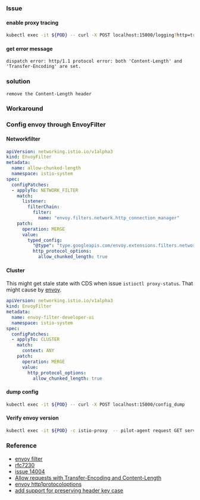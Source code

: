 ### Issue
#### enable proxy tracing
```bash
kubectl exec -it ${POD} -- curl -X POST localhost:15000/logging?http=trace
```
#### get error message
```
dispatch error: http/1.1 protocol error: both 'Content-Length' and 'Transfer-Encoding' are set.
```
### solution
```
remove the Content-Length header
```

### Workaround
### Config envoy through EnvoyFilter
#### Networkfilter
```yaml
apiVersion: networking.istio.io/v1alpha3
kind: EnvoyFilter
metadata:
  name: allow-chunked-length
  namespace: istio-system
spec:
  configPatches:
  - applyTo: NETWORK_FILTER
    match:
      listener:
        filterChain:
          filter:
            name: "envoy.filters.network.http_connection_manager"
    patch:
      operation: MERGE
      value:
        typed_config:
          "@type": "type.googleapis.com/envoy.extensions.filters.network.http_connection_manager.v3.HttpConnectionManager"
          http_protocol_options:
            allow_chunked_length: true
```
#### Cluster
This might get stale state with CDS when issue `istioctl proxy-status`.
That might cause by [envoy](https://github.com/envoyproxy/envoy/blob/main/source/common/upstream/upstream_impl.cc#L704-L710).
```yaml
apiVersion: networking.istio.io/v1alpha3
kind: EnvoyFilter
metadata:
  name: envoy-filter-developer-ui
  namespace: istio-system
spec:
  configPatches:
  - applyTo: CLUSTER
    match:
      context: ANY
    patch:
      operation: MERGE
      value:
        http_protocol_options:
          allow_chunked_length: true
```

#### dump config
```bash
kubectl exec -it ${POD} -- curl -X POST localhost:15000/config_dump
```

#### Verify envoy version
```bash
kubectl exec -it ${POD} -c istio-proxy  -- pilot-agent request GET server_info --log_as_json | jq {version}
```

### Reference
* [envoy filter](https://www.envoyproxy.io/docs/envoy/latest/api-v3/config/filter/filter)
* [rfc7230](https://datatracker.ietf.org/doc/html/rfc7230#section-3.3.3)
* [issue 14004](https://github.com/envoyproxy/envoy/issues/14004)
* [Allow requests with Transfer-Encoding and Content-Length](https://github.com/envoyproxy/envoy/pull/12349)
* [envoy http1protocoloptions](https://www.envoyproxy.io/docs/envoy/latest/api-v3/config/core/v3/protocol.proto#config-core-v3-http1protocoloptions)
* [add support for preserving header key case](https://github.com/istio/istio/pull/33030)
